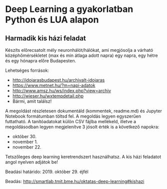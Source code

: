 # Deep Learning a gyakorlatban Python és LUA alapon
## Harmadik kis házi feladat

Készíts előrecsatolt mély neuronhálót/hálókat, ami megjósolja a várható középhőmérsékletet (max és min átlaga adott napra) egy napra, egy hétre és egy hónapra előre Budapesten. 

Lehetséges források: 
* http://idojarasbudapest.hu/archivalt-idojaras
* https://www.metnet.hu/?m=napi-adatok 
* http://www.amsz.hu/ws/index.php?view=archiv
* http://wieser.hu/wxtempdetail.php
* Bármi, amit találsz!

A megoldást részletesen dokumentáld (kommentek, readme.md) és Jupyter Notebook formátumban töltsd fel. A megoldás legyen egyszerűen futtatható.
A tanítóadatokat külön CSV fájlba mellékeld, illetve a megoldásodban legyen megjelenítve 3 jósolt érték is a következő napokra:
* október 30.
* november 1.
* november 22.

Tetszőleges deep learning keretrendszert használhatsz. A kis házi feladatot angol nyelven adjátok be!

Beadási határido: 2019. október 29. éjfél

Beadás: http://smartlab.tmit.bme.hu/oktatas-deep-learning#kishazi 
